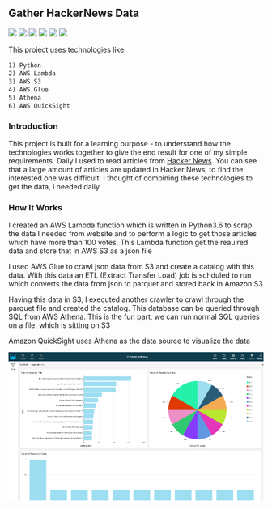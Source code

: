 ## Gather HackerNews Data

![](https://img.shields.io/badge/Python-3.6-red)
![](https://img.shields.io/badge/AWS-Lambda-green)
![](https://img.shields.io/badge/AWS-S3-red)
![](https://img.shields.io/badge/AWS-Glue-green)
![](https://img.shields.io/badge/AWS-Athena-red)
![](https://img.shields.io/badge/AWS-QuickSight-green)

This project uses technologies like:
```
1) Python
2) AWS Lambda
3) AWS S3
4) AWS Glue
5) Athena
6) AWS QuickSight
```

### Introduction
This project is built for a learning purpose - to understand how the technologies works together to give the end result for one of my simple requirements. Daily I used to read articles from [Hacker News](https://news.ycombinator.com/). You can see that a large amount of articles
are updated in Hacker News, to find the interested one was difficult. I thought of combining these technologies to get the
data, I needed daily

### How It Works
I created an AWS Lambda function which is written in Python3.6 to scrap the data I needed from website and to perform a logic to get those articles which have more than 100 votes. This Lambda function get the reauired data and store that in AWS S3 as a json file

I used AWS Glue to crawl json data from S3 and create a catalog with this data. With this data an ETL (Extract Transfer Load) job is schduled to run which converts the data from json to parquet and stored back in Amazon S3

Having this data in S3, I executed another crawler to crawl through the parquet file and created the catalog. This database can be queried through SQL from AWS Athena. This is the fun part, we can run normal SQL queries on a file, which is sitting on S3

Amazon QuickSight uses Athena as the data source to visualize the data

![AWS QuickSight Dashboard](images/dashboard.png)

